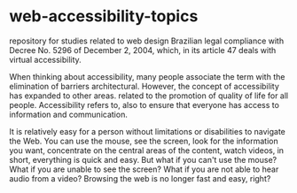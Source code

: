 # web-accessibility-topics
repository for studies related to web design Brazilian legal compliance with Decree No. 5296 of December 2, 2004, which, in its article 47 deals with virtual accessibility.

When thinking about accessibility, many people associate the term with the elimination of barriers
architectural. However, the concept of accessibility has expanded to other areas.
related to the promotion of quality of life for all people. Accessibility refers to,
also to ensure that everyone has access to information and communication.

It is relatively easy for a person without limitations or disabilities to navigate the Web. You can use the mouse, see the screen, look for the information you want, concentrate on the central areas of the content, watch videos, in short, everything is quick and easy. But what if you can't use the mouse? What if you are unable to see the screen? What if you are not able to hear audio from a video? Browsing the web is no longer fast and easy, right?
